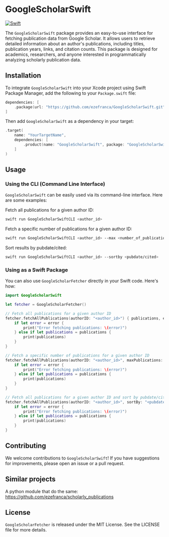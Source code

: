 
# GoogleScholarSwift 

[![Swift](https://github.com/ezefranca/GoogleScholarSwift/actions/workflows/swift.yml/badge.svg)](https://github.com/ezefranca/GoogleScholarSwift/actions/workflows/swift.yml)

The `GoogleScholarSwift` package provides an easy-to-use interface for fetching publication data from Google Scholar. It allows users to retrieve detailed information about an author's publications, including titles, publication years, links, and citation counts. This package is designed for academics, researchers, and anyone interested in programmatically analyzing scholarly publication data.

## Installation

To integrate `GoogleScholarSwift` into your Xcode project using Swift Package Manager, add the following to your `Package.swift` file:

```swift
dependencies: [
    .package(url: "https://github.com/ezefranca/GoogleScholarSwift.git", from: "1.0.1")
]
```

Then add `GoogleScholarSwift` as a dependency in your target:

```swift
.target(
    name: "YourTargetName",
    dependencies: [
        .product(name: "GoogleScholarSwift", package: "GoogleScholarSwift")
    ]
)
```

## Usage

### Using the CLI (Command Line Interface)

`GoogleScholarSwift` can be easily used via its command-line interface. Here are some examples:

Fetch all publications for a given author ID:
```bash
swift run GoogleScholarSwiftCLI <author_id>
```

Fetch a specific number of publications for a given author ID:
```bash
swift run GoogleScholarSwiftCLI <author_id> --max <number_of_publications>
```

Sort results by pubdate/cited:
```bash
swift run GoogleScholarSwiftCLI <author_id> --sortby <pubdate/cited>
```

### Using as a Swift Package

You can also use `GoogleScholarFetcher` directly in your Swift code. Here's how:

```swift
import GoogleScholarSwift

let fetcher = GoogleScholarFetcher()

// Fetch all publications for a given author ID
fetcher.fetchAllPublications(authorID: "<author_id>") { publications, error in
    if let error = error {
        print("Error fetching publications: \(error)")
    } else if let publications = publications {
        print(publications)
    }
}

// Fetch a specific number of publications for a given author ID
fetcher.fetchAllPublications(authorID: "<author_id>", maxPublications: <number_of_publications>) { publications, error in
    if let error = error {
        print("Error fetching publications: \(error)")
    } else if let publications = publications {
        print(publications)
    }
}

// Fetch all publications for a given author ID and sort by pubdate/cited
fetcher.fetchAllPublications(authorID: "<author_id>", sortBy: "<pubdate/cited>") { publications, error in
    if let error = error {
        print("Error fetching publications: \(error)")
    } else if let publications = publications {
        print(publications)
    }
}
```

## Contributing

We welcome contributions to `GoogleScholarSwift`! If you have suggestions for improvements, please open an issue or a pull request.

## Similar projects

A python module that do the same: https://github.com/ezefranca/scholarly_publications

## License

`GoogleScholarFetcher` is released under the MIT License. See the LICENSE file for more details.
